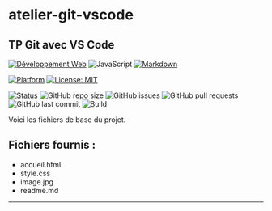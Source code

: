 # atelier-git-vscode

## TP Git avec VS Code

[![Développement Web](https://img.shields.io/badge/HTML-CSS-yellow)](https://www.w3.org/)
![JavaScript](https://img.shields.io/badge/JavaScript-ES6+-yellow?logo=javascript)
[![Markdown](https://img.shields.io/badge/M%20⬇-191970)](https://www.carnus.fr/)

[![Platform](https://img.shields.io/badge/platform-MacOS%20%7C%20Linux%20%7C%20Windows-lightgrey)]()
[![License: MIT](https://img.shields.io/badge/License-MIT-green.svg)](LICENSE)

[![Status](https://img.shields.io/badge/Status-En%20développement-yellow)]()
![GitHub repo size](https://img.shields.io/github/repo-size/pixe71/atelier-git-vscode)
![GitHub issues](https://img.shields.io/github/issues/boudjelaba/atelier-git-vscode)
![GitHub pull requests](https://img.shields.io/github/issues-pr/boudjelaba/atelier-git-vscode)
![GitHub last commit](https://img.shields.io/github/last-commit/boudjelaba/atelier-git-vscode)
![Build](https://img.shields.io/badge/build-passing-brightgreen)



Voici les fichiers de base du projet.

## Fichiers fournis :
- accueil.html
- style.css
- image.jpg
- readme.md

---
